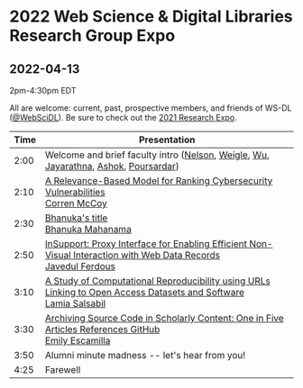 # 2022 Web Science &amp; Digital Libraries Research Group Expo
## 2022-04-13

2pm-4:30pm EDT

All are welcome: current, past, prospective members, and friends of WS-DL ([@WebSciDL](https://twitter.com/WebSciDL)).  Be sure to check out the [2021 Research Expo](https://github.com/oduwsdl/2021-research-expo/).

| Time  | Presentation |
| --- | --- |
| 2:00  | Welcome and brief faculty intro ([Nelson](https://twitter.com/phonedude_mln), [Weigle](https://twitter.com/weiglemc), [Wu](https://twitter.com/fanchyna), [Jayarathna](https://twitter.com/openmaze), [Ashok](https://twitter.com/VikasGAshok1), [Poursardar](https://twitter.com/Faryane))  |
| 2:10  | [A Relevance-Based Model for Ranking Cybersecurity Vulnerabilities]() <br>[Corren McCoy](https://twitter.com/CorrenMcCoy) |
| 2:30 | [Bhanuka's title]() <br> [Bhanuka Mahanama](https://twitter.com/mahanama94) |
| 2:50 | [InSupport: Proxy Interface for Enabling Efficient Non- Visual Interaction with Web Data Records](https://dl.acm.org/doi/10.1145/3490099.3511126) <br> [Javedul Ferdous](https://twitter.com/jaf_ferdous) |
| 3:10 | [A Study of Computational Reproducibility using URLs Linking to Open Access Datasets and Software]() <br> [Lamia Salsabil](https://twitter.com/liya_lamia) |
| 3:30 | [Archiving Source Code in Scholarly Content: One in Five Articles References GitHub]() <br> [Emily Escamilla](https://twitter.com/EmilyEscamilla_) |
| 3:50 | Alumni minute madness -- let's hear from you! |
| 4:25 | Farewell | 


